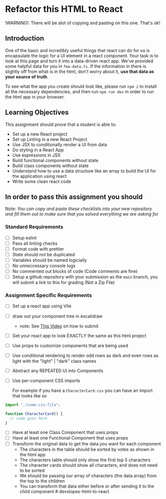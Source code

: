 # Refactor this HTML to React

!WARNING!: There will be alot of copying and pasting on this one. That's ok!

## Introduction

One of the basic and incredibly useful things that react can do for us is encapsulate the logic for a UI element in a react component. Your task is to look at this page and turn it into a data-driven react app. We've provided some helpful data for you in `fma-data.ts`. If the information in there is slightly off from what is in the html, don't worry about it, **use that data as your source of truth**.

To see what the app you create should look like, please run `npm i` to install all the necessary dependencies, and then run `npm run dev` in order to run the html app in your browser.

## Learning Objectives

This assignment should prove that a student is able to:

- Set up a new React project
- Set up Linting in a new React Project
- Use JSX to conditionally render a UI from data
- Do styling in a React App
- Use expressions in JSX
- Build functional components without state
- Build class components without state
- Understand how to use a data structure like an array to build the UI for the application using react
- Write some clean react code

## In order to pass this assignment you should

Note:
_You can copy and paste these checklists into your new repository and fill them out to make sure that you solved everything we are asking for_

### Standard Requirements

- [ ] Setup eslint
- [ ] Pass all linting checks
- [ ] Format code with prettier
- [ ] State should not be duplicated
- [ ] Variables should be named logicially
- [ ] No unneccessary console logs
- [ ] No commented out blocks of code (Code comments are fine)
- [ ] Setup a github repository with your submission as the `main` branch, you will submit a link to this for grading (Not a Zip File)

### Assignment Specific Requirements

- [ ] Set up a react app using Vite
- [ ] draw out your component tree in excalidraw
  - note: See [This Video](https://www.loom.com/share/13ad514f0d804dfeac6c1e487b2ae3dd) on how to submit
- [ ] Get your react app to look EXACTLY the same as this html project
- [ ] Use props to customize components that are being used
- [ ] Use conditional rendering to render odd rows as dark and even rows as light with the "light" | "dark" class names
- [ ] Abstract any REPEATED UI into Components
- [ ] Use per-component CSS imports

  For example if you have a `CharacterCard.css` you can have an import that looks like so

```jsx
import "./some-css-file";

function CharacterCard() {
  // code goes here
}
```

- [ ] Have at least one Class Component that uses props
- [ ] Have at least one Functional Component that uses props
- [ ] Transform the original data to get the data you want for each component
  - The characters in the table should be sorted by votes as shown in the html app
  - The characters table should only show the first top 5 characters
  - The character cards should show all characters, and does not need to be sorted
  - We should be passing our array of characters (the data array) from the top to the children
  - You can transform that data either before or after sending it to the child component
#   d e v s l o p e s - h t m l - t o - r e a c t  
 